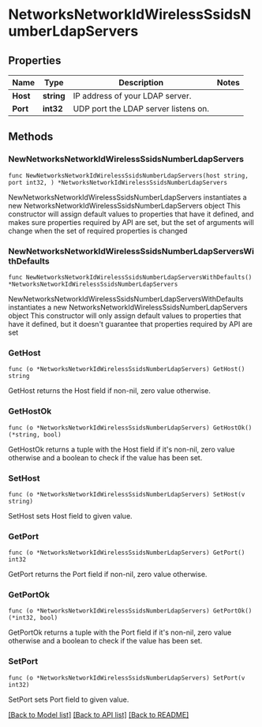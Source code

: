 # NetworksNetworkIdWirelessSsidsNumberLdapServers

## Properties

Name | Type | Description | Notes
------------ | ------------- | ------------- | -------------
**Host** | **string** | IP address of your LDAP server. | 
**Port** | **int32** | UDP port the LDAP server listens on. | 

## Methods

### NewNetworksNetworkIdWirelessSsidsNumberLdapServers

`func NewNetworksNetworkIdWirelessSsidsNumberLdapServers(host string, port int32, ) *NetworksNetworkIdWirelessSsidsNumberLdapServers`

NewNetworksNetworkIdWirelessSsidsNumberLdapServers instantiates a new NetworksNetworkIdWirelessSsidsNumberLdapServers object
This constructor will assign default values to properties that have it defined,
and makes sure properties required by API are set, but the set of arguments
will change when the set of required properties is changed

### NewNetworksNetworkIdWirelessSsidsNumberLdapServersWithDefaults

`func NewNetworksNetworkIdWirelessSsidsNumberLdapServersWithDefaults() *NetworksNetworkIdWirelessSsidsNumberLdapServers`

NewNetworksNetworkIdWirelessSsidsNumberLdapServersWithDefaults instantiates a new NetworksNetworkIdWirelessSsidsNumberLdapServers object
This constructor will only assign default values to properties that have it defined,
but it doesn't guarantee that properties required by API are set

### GetHost

`func (o *NetworksNetworkIdWirelessSsidsNumberLdapServers) GetHost() string`

GetHost returns the Host field if non-nil, zero value otherwise.

### GetHostOk

`func (o *NetworksNetworkIdWirelessSsidsNumberLdapServers) GetHostOk() (*string, bool)`

GetHostOk returns a tuple with the Host field if it's non-nil, zero value otherwise
and a boolean to check if the value has been set.

### SetHost

`func (o *NetworksNetworkIdWirelessSsidsNumberLdapServers) SetHost(v string)`

SetHost sets Host field to given value.


### GetPort

`func (o *NetworksNetworkIdWirelessSsidsNumberLdapServers) GetPort() int32`

GetPort returns the Port field if non-nil, zero value otherwise.

### GetPortOk

`func (o *NetworksNetworkIdWirelessSsidsNumberLdapServers) GetPortOk() (*int32, bool)`

GetPortOk returns a tuple with the Port field if it's non-nil, zero value otherwise
and a boolean to check if the value has been set.

### SetPort

`func (o *NetworksNetworkIdWirelessSsidsNumberLdapServers) SetPort(v int32)`

SetPort sets Port field to given value.



[[Back to Model list]](../README.md#documentation-for-models) [[Back to API list]](../README.md#documentation-for-api-endpoints) [[Back to README]](../README.md)


